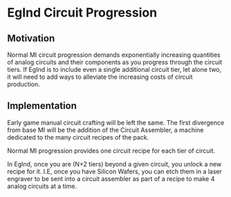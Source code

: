 # EgInd Circuit Progression

## Motivation

Normal MI circuit progression demands exponentially increasing quantities of analog circuits and their components as you progress through the circuit tiers.
If EgInd is to include even a single additional circuit tier, let alone two, it will need to add ways to alleviate the increasing costs of circuit production.

## Implementation

Early game manual circuit crafting will be left the same.
The first divergence from base MI will be the addition of the Circuit Assembler, a machine dedicated to the many circuit recipes of the pack.

Normal MI progression provides one circuit recipe for each tier of circuit.

In EgInd, once you are (N+2 tiers) beyond a given circuit, you unlock a new recipe for it. I.E, once you have Silicon Wafers, you can etch them in a laser engraver to be sent into a circuit assembler as part of a recipe to make 4 analog circuits at a time.
